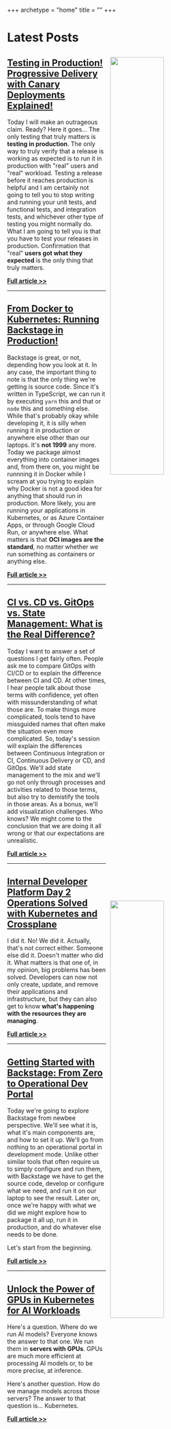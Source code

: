 +++
archetype = "home"
title = ""
+++

# Latest Posts

<img src="/observability/testing-in-production-progressive-delivery-with-canary-deployments-explained/thumbnail-03.jpg" style="width:50%; float:right; padding: 10px">

## [Testing in Production! Progressive Delivery with Canary Deployments Explained!](/observability/testing-in-production-progressive-delivery-with-canary-deployments-explained)

Today I will make an outrageous claim. Ready? Here it goes... The only testing that truly matters is **testing in production**. The only way to truly verify that a release is working as expected is to run it in production with "real" users and "real" workload. Testing a release before it reaches production is helpful and I am certainly not going to tell you to stop writing and running your unit tests, and functional tests, and integration tests, and whichever other type of testing you might normally do. What I am going to tell you is that you have to test your releases in production. Confirmation that "real" **users got what they expected** is the only thing that truly matters.

**[Full article >>](/observability/testing-in-production-progressive-delivery-with-canary-deployments-explained)**

---

<img src="/internal-developer-platforms/from-docker-to-kubernetes-running-backstage-in-production/thumbnail-02.jpg" style="width:50%; float:right; padding: 10px">

## [From Docker to Kubernetes: Running Backstage in Production!](/internal-developer-platforms/from-docker-to-kubernetes-running-backstage-in-production)

Backstage is great, or not, depending how you look at it. In any case, the important thing to note is that the only thing we're getting is source code. Since it's written in TypeScript, we can run it by executing `yarn` this and that or `node` this and something else. While that's probably okay while developing it, it is silly when running it in production or anywhere else other than our laptops. It's **not 1999** any more. Today we package almost everything into container images and, from there on, you might be runnning it in Docker while I scream at you trying to explain why Docker is not a good idea for anything that should run in production. More likely, you are running your applications in Kubernetes, or as Azure Container Apps, or through Google Cloud Run, or anywhere else. What matters is that **OCI images are the standard**, no matter whether we run something as containers or anything else.

**[Full article >>](/internal-developer-platforms/from-docker-to-kubernetes-running-backstage-in-production)**

---

<img src="/ci-cd/ci-vs-cd-vs-gitops-vs-state-management-whats-the-real-difference/thumbnail-01.jpg" style="width:50%; float:right; padding: 10px">

## [CI vs. CD vs. GitOps vs. State Management: What is the Real Difference?](/ci-cd/ci-vs-cd-vs-gitops-vs-state-management-whats-the-real-difference)

Today I want to answer a set of questions I get fairly often. People ask me to compare GitOps with CI/CD or to explain the difference between CI and CD. At other times, I hear people talk about those terms with confidence, yet often with missunderstanding of what those are. To make things more complicated, tools tend to have missguided names that often make the situation even more complicated. So, today's session will explain the differences between Continuous Integration or CI, Continuous Delivery or CD, and GitOps. We'll add state management to the mix and we'll go not only through processes and activities related to those terms, but also try to demistify the tools in those areas. As a bonus, we'll add visualization challenges. Who knows? We might come to the conclusion that we are doing it all wrong or that our expectations are unrealistic.

**[Full article >>](/ci-cd/ci-vs-cd-vs-gitops-vs-state-management-whats-the-real-difference)**

---

<img src="/internal-developer-platforms/internal-developer-platform-day-2-operations-solved-with-kubernetes-and-crossplane/thumbnail-03.jpg" style="width:50%; float:right; padding: 10px">

## [Internal Developer Platform Day 2 Operations Solved with Kubernetes and Crossplane](/internal-developer-platforms/internal-developer-platform-day-2-operations-solved-with-kubernetes-and-crossplane)

I did it. No! We did it. Actually, that's not correct either. Someone else did it. Doesn't matter who did it. What matters is that one of, in my opinion, big problems has been solved. Developers can now not only create, update, and remove their applications and infrastructure, but they can also get to know **what's happening with the resources they are managing**.

**[Full article >>](/internal-developer-platforms/internal-developer-platform-day-2-operations-solved-with-kubernetes-and-crossplane)**

---

<img src="/internal-developer-platforms/getting-started-with-backstage-from-zero-to-operational-dev-portal/thumbnail-02.jpg" style="width:50%; float:right; padding: 10px">

## [Getting Started with Backstage: From Zero to Operational Dev Portal](/internal-developer-platforms/getting-started-with-backstage-from-zero-to-operational-dev-portal)

Today we're going to explore Backstage from newbee perspective. We'll see what it is, what it's main components are, and how to set it up. We'll go from nothing to an operational portal in development mode. Unlike other similar tools that often require us to simply configure and run them, with Backstage we have to get the source code, develop or configure what we need, and run it on our laptop to see the result. Later on, once we're happy with what we did we might explore how to package it all up, run it in production, and do whatever else needs to be done.

Let's start from the beginning.

**[Full article >>](/internal-developer-platforms/getting-started-with-backstage-from-zero-to-operational-dev-portal)**

---

<img src="/ai/unlock-the-power-of-gpus-in-kubernetes-for-ai-workloads/thumbnail-01.jpg" style="width:50%; float:right; padding: 10px">

## [Unlock the Power of GPUs in Kubernetes for AI Workloads](/ai/unlock-the-power-of-gpus-in-kubernetes-for-ai-workloads)

Here's a question. Where do we run AI models? Everyone knows the answer to that one. We run them in **servers with GPUs**. GPUs are much more efficient at processing AI models or, to be more precise, at inference.

Here's another question. How do we manage models across those servers? The answer to that question is... Kubernetes.

**[Full article >>](/ai/unlock-the-power-of-gpus-in-kubernetes-for-ai-workloads)**
